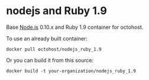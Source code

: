 nodejs and Ruby 1.9
======

Base [Node.js](http://nodejs.org/) 0.10.x and Ruby 1.9 container for octohost.

To use an already built container:

`docker pull octohost/nodejs_ruby_1.9`

Or you can build it from this source:

`docker build -t your-organization/nodejs_ruby_1.9`

